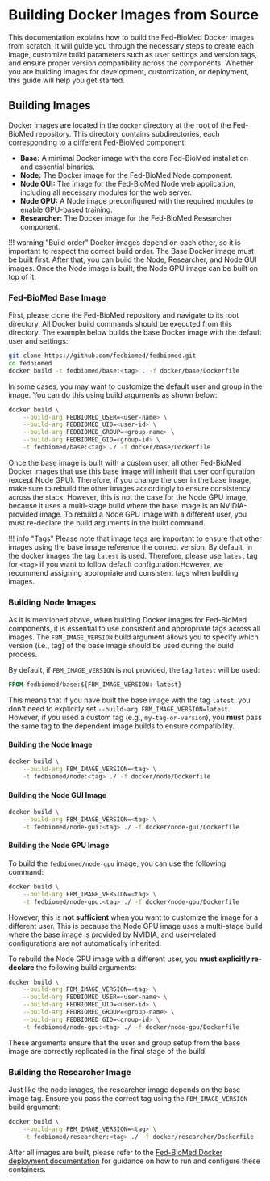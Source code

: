 # Building Docker Images from Source

This documentation explains how to build the Fed-BioMed Docker images from scratch. It will guide you through the necessary steps to create each image, customize build parameters such as user settings and version tags, and ensure proper version compatibility across the components. Whether you are building images for development, customization, or deployment, this guide will help you get started.

## Building Images

Docker images are located in the `docker` directory at the root of the Fed-BioMed repository. This directory contains subdirectories, each corresponding to a different Fed-BioMed component:

* **Base:** A minimal Docker image with the core Fed-BioMed installation and essential binaries.
* **Node:** The Docker image for the Fed-BioMed Node component.
* **Node GUI:** The image for the Fed-BioMed Node web application, including all necessary modules for the web server.
* **Node GPU:** A Node image preconfigured with the required modules to enable GPU-based training.
* **Researcher:** The Docker image for the Fed-BioMed Researcher component.

!!! warning "Build order" 
    Docker images depend on each other, so it is important to respect the correct build order. The Base Docker image must be built first. After that, you can build the Node, Researcher, and Node GUI images. Once the Node image is built, the Node GPU image can be built on top of it. 

### Fed-BioMed Base Image

First, please clone the Fed-BioMed repository and navigate to its root directory. All Docker build commands should be executed from this directory. The example below builds the base Docker image with the default user and settings:

```bash
git clone https://github.com/fedbiomed/fedbiomed.git
cd fedbiomed
docker build -t fedbiomed/base:<tag> . -f docker/base/Dockerfile 
```

In some cases, you may want to customize the default user and group in the image. You can do this using build arguments as shown below:

```bash
docker build \
    --build-arg FEDBIOMED_USER=<user-name> \
    --build-arg FEDBIOMED_UID=<user-id> \
    --build-arg FEDBIOMED_GROUP=<group-name> \
    --build-arg FEDBIOMED_GID=<group-id> \
    -t fedbiomed/base:<tag> ./ -f docker/base/Dockerfile
```

Once the base image is built with a custom user, all other Fed-BioMed Docker images that use this base image will inherit that user configuration (except Node GPU). Therefore, if you change the user in the base image, make sure to rebuild the other images accordingly to ensure consistency across the stack. However, this is not the case for the Node GPU image, because it uses a multi-stage build where the base image is an NVIDIA-provided image. To rebuild a Node GPU image with a different user, you must re-declare the build arguments in the build command.

!!! info "Tags"
    Please note that image tags are important to ensure that other images using the base image reference the correct version. By default, in the docker images the tag `latest` is used. Therefore, please use `latest` tag for `<tag>` if you want to follow default configuration.However, we recommend assigning appropriate and consistent tags when building images.


### Building Node Images

As it is mentioned above, when building Docker images for Fed-BioMed components, it is essential to use consistent and appropriate tags across all images. The `FBM_IMAGE_VERSION` build argument allows you to specify which version (i.e., tag) of the base image should be used during the build process.

By default, if `FBM_IMAGE_VERSION` is not provided, the tag `latest` will be used:

```Dockerfile
FROM fedbiomed/base:${FBM_IMAGE_VERSION:-latest}
```

This means that if you have built the base image with the tag `latest`, you don't need to explicitly set `--build-arg FBM_IMAGE_VERSION=latest`. However, if you used a custom tag (e.g., `my-tag-or-version`), you **must** pass the same tag to the dependent image builds to ensure compatibility.

#### Building the Node Image

```bash
docker build \
    --build-arg FBM_IMAGE_VERSION=<tag> \
    -t fedbiomed/node:<tag> ./ -f docker/node/Dockerfile
```

#### Building the Node GUI Image

```bash
docker build \
    --build-arg FBM_IMAGE_VERSION=<tag> \
    -t fedbiomed/node-gui:<tag> ./ -f docker/node-gui/Dockerfile
```

#### Building the Node GPU Image

To build the `fedbiomed/node-gpu` image, you can use the following command:

```bash
docker build \
    --build-arg FBM_IMAGE_VERSION=<tag> \
    -t fedbiomed/node-gpu:<tag> ./ -f docker/node-gpu/Dockerfile
```

However, this is **not sufficient** when you want to customize the image for a different user. This is because the Node GPU image uses a multi-stage build where the base image is provided by NVIDIA, and user-related configurations are not automatically inherited.

To rebuild the Node GPU image with a different user, you **must explicitly re-declare** the following build arguments:

```bash
docker build \
    --build-arg FBM_IMAGE_VERSION=<tag> \
    --build-arg FEDBIOMED_USER=<user-name> \
    --build-arg FEDBIOMED_UID=<user-id> \
    --build-arg FEDBIOMED_GROUP=<group-name> \
    --build-arg FEDBIOMED_GID=<group-id> \
    -t fedbiomed/node-gpu:<tag> ./ -f docker/node-gpu/Dockerfile
```

These arguments ensure that the user and group setup from the base image are correctly replicated in the final stage of the build.

### Building the Researcher Image

Just like the node images, the researcher image depends on the base image tag. Ensure you pass the correct tag using the `FBM_IMAGE_VERSION` build argument:

```bash
docker build \
    --build-arg FBM_IMAGE_VERSION=<tag> \
    -t fedbiomed/researcher:<tag> ./ -f docker/researcher/Dockerfile
```


After all images are built, please refer to the [Fed-BioMed Docker deployment documentation](../user-guide/deployment/docker.md) for guidance on how to run and configure these containers.

